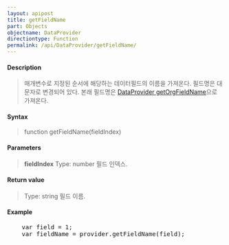```yaml
---
layout: apipost
title: getFieldName
part: Objects
objectname: DataProvider
directiontype: Function
permalink: /api/DataProvider/getFieldName/
---
```



#### Description

> 매개변수로 지정된 순서에 해당하는 데이터필드의 이름을 가져온다. 필드명은 대문자로 변경되어 있다. 본래 필드명은 [DataProvider getOrgFieldName](/api/DataProvider/getOrgFieldName/)으로 가져온다.

#### Syntax

> function getFieldName(fieldIndex)

#### Parameters

> **fieldIndex**
> Type: number
> 필드 인덱스.

#### Return value

> Type: string
> 필드 이름.

#### Example

<pre class="prettyprint">
    var field = 1;
    var fieldName = provider.getFieldName(field);
</pre>

